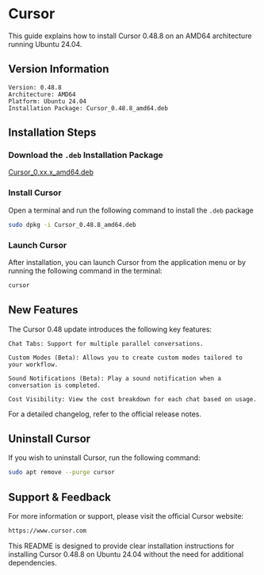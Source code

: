 # Cursor

This guide explains how to install Cursor 0.48.8 on an AMD64 architecture running Ubuntu 24.04.

## Version Information

    Version: 0.48.8
    Architecture: AMD64
    Platform: Ubuntu 24.04
    Installation Package: Cursor_0.48.8_amd64.deb

## Installation Steps

### Download the `.deb` Installation Package

[Cursor_0.xx.x_amd64.deb](https://github.com/adysec/cursor/releases/latest)

### Install Cursor

Open a terminal and run the following command to install the `.deb` package

```bash
sudo dpkg -i Cursor_0.48.8_amd64.deb
```

### Launch Cursor

After installation, you can launch Cursor from the application menu or by running the following command in the terminal:

```bash
cursor
```

## New Features

The Cursor 0.48 update introduces the following key features:

    Chat Tabs: Support for multiple parallel conversations.

    Custom Modes (Beta): Allows you to create custom modes tailored to your workflow.

    Sound Notifications (Beta): Play a sound notification when a conversation is completed.

    Cost Visibility: View the cost breakdown for each chat based on usage.

For a detailed changelog, refer to the official release notes.

## Uninstall Cursor

If you wish to uninstall Cursor, run the following command:

```bash
sudo apt remove --purge cursor
```

## Support & Feedback

For more information or support, please visit the official Cursor website:

```bash
https://www.cursor.com
```

This README is designed to provide clear installation instructions for installing Cursor 0.48.8 on Ubuntu 24.04 without the need for additional dependencies.
